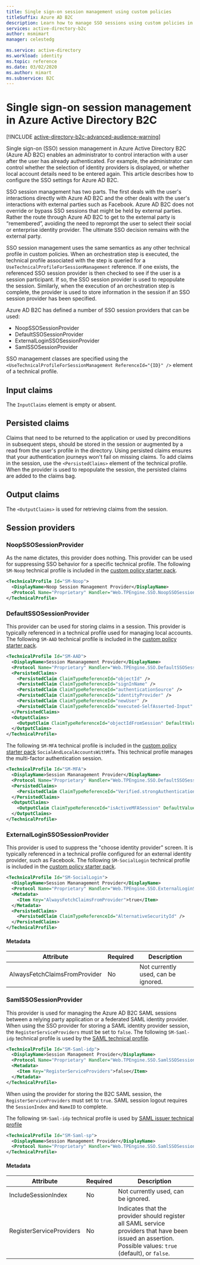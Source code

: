 ```yaml
---
title: Single sign-on session management using custom policies
titleSuffix: Azure AD B2C
description: Learn how to manage SSO sessions using custom policies in Azure AD B2C.
services: active-directory-b2c
author: msmimart
manager: celestedg

ms.service: active-directory
ms.workload: identity
ms.topic: reference
ms.date: 03/02/2020
ms.author: mimart
ms.subservice: B2C
---
```


# Single sign-on session management in Azure Active Directory B2C

[!INCLUDE [active-directory-b2c-advanced-audience-warning](../../includes/active-directory-b2c-advanced-audience-warning.md)]

Single sign-on (SSO) session management in Azure Active Directory B2C (Azure AD B2C) enables an administrator to control interaction with a user after the user has already authenticated. For example, the administrator can control whether the selection of identity providers is displayed, or whether local account details need to be entered again. This article describes how to configure the SSO settings for Azure AD B2C.

SSO session management has two parts. The first deals with the user's interactions directly with Azure AD B2C and the other deals with the user's interactions with external parties such as Facebook. Azure AD B2C does not override or bypass SSO sessions that might be held by external parties. Rather the route through Azure AD B2C to get to the external party is “remembered”, avoiding the need to reprompt the user to select their social or enterprise identity provider. The ultimate SSO decision remains with the external party.

SSO session management uses the same semantics as any other technical profile in custom policies. When an orchestration step is executed, the technical profile associated with the step is queried for a `UseTechnicalProfileForSessionManagement` reference. If one exists, the referenced SSO session provider is then checked to see if the user is a session participant. If so, the SSO session provider is used to repopulate the session. Similarly, when the execution of an orchestration step is complete, the provider is used to store information in the session if an SSO session provider has been specified.

Azure AD B2C has defined a number of SSO session providers that can be used:

* NoopSSOSessionProvider
* DefaultSSOSessionProvider
* ExternalLoginSSOSessionProvider
* SamlSSOSessionProvider

SSO management classes are specified using the `<UseTechnicalProfileForSessionManagement ReferenceId="{ID}" />` element of a technical profile.

## Input claims

The `InputClaims` element is empty or absent.

## Persisted claims

Claims that need to be returned to the application or used by preconditions in subsequent steps, should be stored in the session or augmented by a read from the user's profile in the directory. Using persisted claims ensures that your authentication journeys won't fail on missing claims. To add claims in the session, use the `<PersistedClaims>` element of the technical profile. When the provider is used to repopulate the session, the persisted claims are added to the claims bag.

## Output claims

The `<OutputClaims>` is used for retrieving claims from the session.

## Session providers

### NoopSSOSessionProvider

As the name dictates, this provider does nothing. This provider can be used for suppressing SSO behavior for a specific technical profile. The following `SM-Noop` technical profile is included in the [custom policy starter pack](custom-policy-get-started.md#custom-policy-starter-pack).

```XML
<TechnicalProfile Id="SM-Noop">
  <DisplayName>Noop Session Management Provider</DisplayName>
  <Protocol Name="Proprietary" Handler="Web.TPEngine.SSO.NoopSSOSessionProvider, Web.TPEngine, Version=1.0.0.0, Culture=neutral, PublicKeyToken=null" />
</TechnicalProfile>
```

### DefaultSSOSessionProvider

This provider can be used for storing claims in a session. This provider is typically referenced in a technical profile used for managing local accounts. The following `SM-AAD` technical profile is included in the [custom policy starter pack](custom-policy-get-started.md#custom-policy-starter-pack).

```XML
<TechnicalProfile Id="SM-AAD">
  <DisplayName>Session Mananagement Provider</DisplayName>
  <Protocol Name="Proprietary" Handler="Web.TPEngine.SSO.DefaultSSOSessionProvider, Web.TPEngine, Version=1.0.0.0, Culture=neutral, PublicKeyToken=null" />
  <PersistedClaims>
    <PersistedClaim ClaimTypeReferenceId="objectId" />
    <PersistedClaim ClaimTypeReferenceId="signInName" />
    <PersistedClaim ClaimTypeReferenceId="authenticationSource" />
    <PersistedClaim ClaimTypeReferenceId="identityProvider" />
    <PersistedClaim ClaimTypeReferenceId="newUser" />
    <PersistedClaim ClaimTypeReferenceId="executed-SelfAsserted-Input" />
  </PersistedClaims>
  <OutputClaims>
    <OutputClaim ClaimTypeReferenceId="objectIdFromSession" DefaultValue="true"/>
  </OutputClaims>
</TechnicalProfile>
```

The following `SM-MFA` technical profile is included in the [custom policy starter pack](custom-policy-get-started.md#custom-policy-starter-pack) `SocialAndLocalAccountsWithMfa`. This technical profile manages the multi-factor authentication session.

```XML
<TechnicalProfile Id="SM-MFA">
  <DisplayName>Session Mananagement Provider</DisplayName>
  <Protocol Name="Proprietary" Handler="Web.TPEngine.SSO.DefaultSSOSessionProvider, Web.TPEngine, Version=1.0.0.0, Culture=neutral, PublicKeyToken=null" />
  <PersistedClaims>
    <PersistedClaim ClaimTypeReferenceId="Verified.strongAuthenticationPhoneNumber" />
  </PersistedClaims>
  <OutputClaims>
    <OutputClaim ClaimTypeReferenceId="isActiveMFASession" DefaultValue="true"/>
  </OutputClaims>
</TechnicalProfile>
```

### ExternalLoginSSOSessionProvider

This provider is used to suppress the "choose identity provider" screen. It is typically referenced in a technical profile configured for an external identity provider, such as Facebook. The following `SM-SocialLogin` technical profile is included in the [custom policy starter pack](custom-policy-get-started.md#custom-policy-starter-pack).

```XML
<TechnicalProfile Id="SM-SocialLogin">
  <DisplayName>Session Mananagement Provider</DisplayName>
  <Protocol Name="Proprietary" Handler="Web.TPEngine.SSO.ExternalLoginSSOSessionProvider, Web.TPEngine, Version=1.0.0.0, Culture=neutral, PublicKeyToken=null" />
  <Metadata>
    <Item Key="AlwaysFetchClaimsFromProvider">true</Item>
  </Metadata>
  <PersistedClaims>
    <PersistedClaim ClaimTypeReferenceId="AlternativeSecurityId" />
  </PersistedClaims>
</TechnicalProfile>
```

#### Metadata

| Attribute | Required | Description|
| --- | --- | --- |
| AlwaysFetchClaimsFromProvider | No | Not currently used, can be ignored. |

### SamlSSOSessionProvider

This provider is used for managing the Azure AD B2C SAML sessions between a relying party application or a federated SAML identity provider. When using the SSO provider for storing a SAML identity provider session, the `RegisterServiceProviders` must be set to `false`. The following `SM-Saml-idp` technical profile is used by the [SAML technical  profile](saml-technical-profile.md).

```XML
<TechnicalProfile Id="SM-Saml-idp">
  <DisplayName>Session Management Provider</DisplayName>
  <Protocol Name="Proprietary" Handler="Web.TPEngine.SSO.SamlSSOSessionProvider, Web.TPEngine, Version=1.0.0.0, Culture=neutral, PublicKeyToken=null" />
  <Metadata>
    <Item Key="RegisterServiceProviders">false</Item>
  </Metadata>
</TechnicalProfile>
```

When using the provider for storing the B2C SAML session, the `RegisterServiceProviders` must set to `true`. SAML session logout requires the `SessionIndex` and `NameID` to complete.

The following `SM-Saml-idp` technical profile is used by [SAML issuer technical profile](connect-with-saml-service-providers.md)

```XML
<TechnicalProfile Id="SM-Saml-sp">
  <DisplayName>Session Management Provider</DisplayName>
  <Protocol Name="Proprietary" Handler="Web.TPEngine.SSO.SamlSSOSessionProvider, Web.TPEngine, Version=1.0.0.0, Culture=neutral, PublicKeyToken=null"/>
</TechnicalProfile>
```
#### Metadata

| Attribute | Required | Description|
| --- | --- | --- |
| IncludeSessionIndex | No | Not currently used, can be ignored.|
| RegisterServiceProviders | No | Indicates that the provider should register all SAML service providers that have been issued an assertion. Possible values: `true` (default), or `false`.|



